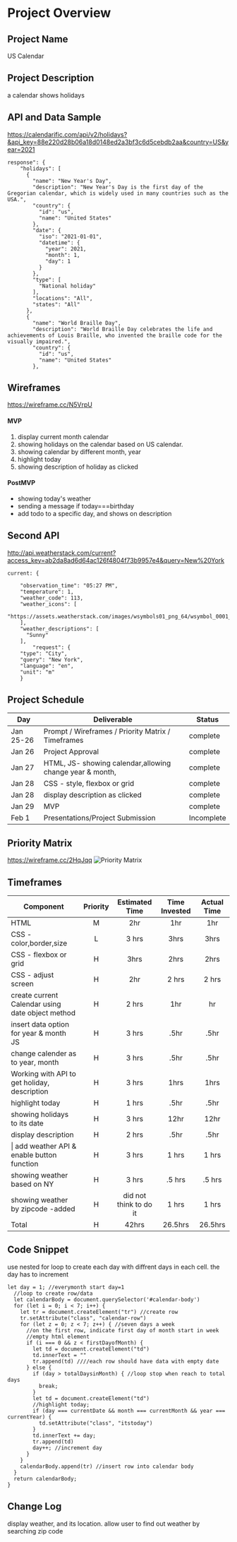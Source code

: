 # Project Overview

## Project Name
US Calendar

## Project Description
a calendar shows holidays

## API and Data Sample
https://calendarific.com/api/v2/holidays?&api_key=88e220d28b06a18d0148ed2a3bf3c6d5cebdb2aa&country=US&year=2021
```
response": {
    "holidays": [
      {
        "name": "New Year's Day",
        "description": "New Year's Day is the first day of the Gregorian calendar, which is widely used in many countries such as the USA.",
        "country": {
          "id": "us",
          "name": "United States"
        },
        "date": {
          "iso": "2021-01-01",
          "datetime": {
            "year": 2021,
            "month": 1,
            "day": 1
          }
        },
        "type": [
          "National holiday"
        ],
        "locations": "All",
        "states": "All"
      },
      {
        "name": "World Braille Day",
        "description": "World Braille Day celebrates the life and achievements of Louis Braille, who invented the braille code for the visually impaired.",
        "country": {
          "id": "us",
          "name": "United States"
        },
```

## Wireframes

https://wireframe.cc/N5VrpU

#### MVP 

1. display current month calendar
2. showing holidays on the calendar based on US calendar.
3. showing calendar by different month, year
4. highlight today
5. showing description of holiday as clicked


#### PostMVP  

- showing today's weather 
- sending a message if today===birthday
- add todo to a specific day, and shows on description

## Second API

http://api.weatherstack.com/current?access_key=ab2da8ad6d64ac126f4804f73b9957e4&query=New%20York

```
current: {

    "observation_time": "05:27 PM",
    "temperature": 1,
    "weather_code": 113,
    "weather_icons": [
      "https://assets.weatherstack.com/images/wsymbols01_png_64/wsymbol_0001_sunny.png"
    ],
    "weather_descriptions": [
      "Sunny"
    ],
		"request": {
    "type": "City",
    "query": "New York",
    "language": "en",
    "unit": "m"
    }
```

## Project Schedule



|  Day | Deliverable | Status
|---|---| ---|
|Jan 25-26| Prompt / Wireframes / Priority Matrix / Timeframes | complete
|Jan 26| Project Approval | complete 
|Jan 27| HTML, JS- showing calendar,allowing change year & month,   | complete
|Jan 28| CSS - style, flexbox or grid | complete
|Jan 28| display description as clicked  | complete
|Jan 29| MVP | complete
|Feb 1| Presentations/Project Submission | Incomplete

## Priority Matrix

https://wireframe.cc/2HqJqq
![Priority Matrix](https://res.cloudinary.com/lizhenwen727/image/upload/v1611618653/Screen_Shot_2021-01-25_at_6.50.18_PM_ljeuii.png)


## Timeframes



| Component | Priority | Estimated Time | Time Invested | Actual Time |
| --- | :---: |  :---: | :---: | :---: |
|HTML | M | 2hr | 1hr | 1hr |
| CSS - color,border,size  | L | 3 hrs| 3hrs | 3hrs |
| CSS - flexbox or grid | H | 3hrs| 2hrs | 2hrs |
| CSS - adjust screen | H | 2hr | 2 hrs | 2 hrs|
| create current Calendar  using date object method | H | 2 hrs | 1hr  | hr |
| insert data option for year & month JS| H | 3 hrs | .5hr | .5hr |
| change calender as to year, month | H | 3 hrs | .5hr | .5hr |
| Working with API to get holiday, description | H |  3 hrs| 1hrs | 1hrs |
| highlight today | H | 1 hrs | .5hr | .5hr |
| showing holidays to its date | H | 3 hrs | 12hr | 12hr |
| display description | H | 2 hrs | .5hr | .5hr |
\| add weather API  & enable button function| H | 3 hrs | 1 hrs | 1 hrs |
| showing weather based on NY | H | 3 hrs | .5 hrs | .5 hrs |
| showing weather by zipcode -added| H |  did not think to do it | 1 hrs | 1 hrs |
| Total | H | 42hrs| 26.5hrs | 26.5hrs |

## Code Snippet

use nested for loop to create each day with diffrent days in each cell. the day has to increment 

```
let day = 1; //everymonth start day=1
  //loop to create row/data 
  let calendarBody = document.querySelector('#calendar-body')
  for (let i = 0; i < 7; i++) {
    let tr = document.createElement("tr") //create row
    tr.setAttribute("class", "calendar-row")
    for (let z = 0; z < 7; z++) { //seven days a week
      //on the first row, indicate first day of month start in week
      //empty html element
      if (i === 0 && z < firstDayofMonth) {
        let td = document.createElement("td")
        td.innerText = ""
        tr.append(td) ////each row should have data with empty date
      } else {
        if (day > totalDaysinMonth) { //loop stop when reach to total days
          break;
        }
        let td = document.createElement("td")
        //highlight today;
        if (day === currentDate && month === currentMonth && year === currentYear) {
          td.setAttribute("class", "itstoday")
        }
        td.innerText += day;
        tr.append(td)
        day++; //increment day
      }
    }
    calendarBody.append(tr) //insert row into calendar body
  }
  return calendarBody;
}
```

## Change Log
display weather, and its location. allow user to find out weather by searching zip code